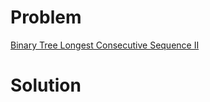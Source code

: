 
# Problem





[Binary Tree Longest Consecutive Sequence II](https://leetcode.com/problems/binary-tree-longest-consecutive-sequence-ii)

# Solution



